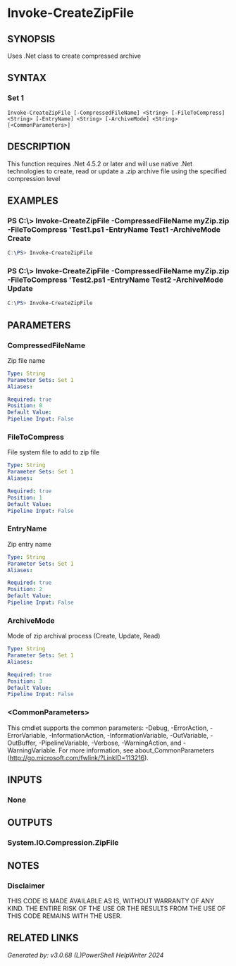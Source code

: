﻿# Invoke-CreateZipFile

## SYNOPSIS
Uses .Net class to create compressed archive

## SYNTAX

### Set 1
```
Invoke-CreateZipFile [-CompressedFileName] <String> [-FileToCompress] <String> [-EntryName] <String> [-ArchiveMode] <String> [<CommonParameters>]
```

## DESCRIPTION
This function requires .Net 4.5.2 or later and will use native .Net technologies to create, read or update a .zip archive file using the specified compression level

## EXAMPLES

### PS C:\\\> Invoke-CreateZipFile -CompressedFileName myZip.zip -FileToCompress 'Test1.ps1 -EntryName Test1 -ArchiveMode Create

```powershell
C:\PS> Invoke-CreateZipFile
```

### PS C:\\\> Invoke-CreateZipFile -CompressedFileName myZip.zip -FileToCompress 'Test2.ps1 -EntryName Test2 -ArchiveMode Update

```powershell
C:\PS> Invoke-CreateZipFile
```

## PARAMETERS

### CompressedFileName
Zip file name

```yaml
Type: String
Parameter Sets: Set 1
Aliases: 

Required: true
Position: 0
Default Value: 
Pipeline Input: False
```

### FileToCompress
File system file to add to zip file

```yaml
Type: String
Parameter Sets: Set 1
Aliases: 

Required: true
Position: 1
Default Value: 
Pipeline Input: False
```

### EntryName
Zip entry name

```yaml
Type: String
Parameter Sets: Set 1
Aliases: 

Required: true
Position: 2
Default Value: 
Pipeline Input: False
```

### ArchiveMode
Mode of zip archival process (Create, Update, Read)

```yaml
Type: String
Parameter Sets: Set 1
Aliases: 

Required: true
Position: 3
Default Value: 
Pipeline Input: False
```

### \<CommonParameters\>
This cmdlet supports the common parameters: -Debug, -ErrorAction, -ErrorVariable, -InformationAction, -InformationVariable, -OutVariable, -OutBuffer, -PipelineVariable, -Verbose, -WarningAction, and -WarningVariable. For more information, see about_CommonParameters (http://go.microsoft.com/fwlink/?LinkID=113216).

## INPUTS

### None


## OUTPUTS

### System.IO.Compression.ZipFile


## NOTES

### Disclaimer
THIS CODE IS MADE AVAILABLE AS IS, WITHOUT WARRANTY OF ANY KIND. THE ENTIRE RISK OF THE USE OR THE RESULTS FROM THE USE OF THIS CODE REMAINS WITH THE USER.

## RELATED LINKS


*Generated by: v3.0.68 (L)PowerShell HelpWriter 2024*
